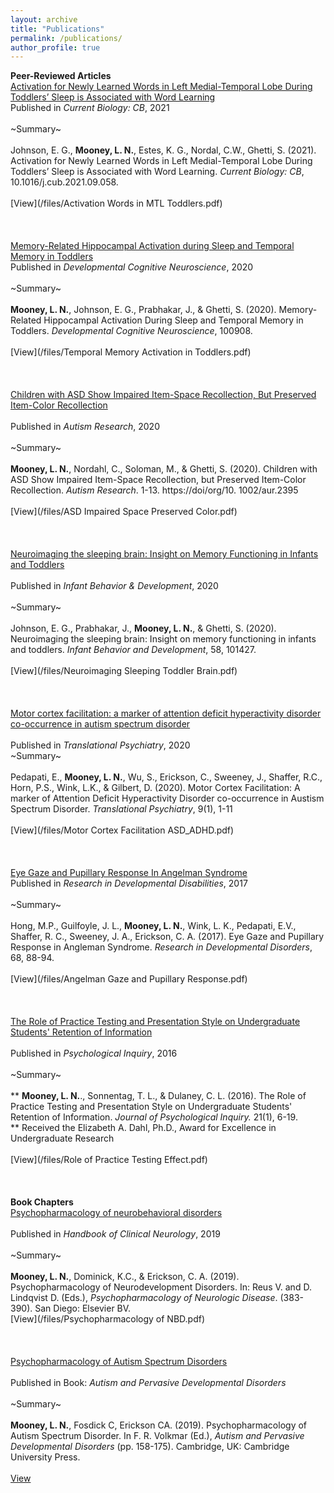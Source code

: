 ```yaml
---
layout: archive
title: "Publications"
permalink: /publications/
author_profile: true
---
```

__Peer-Reviewed Articles__
<br/>[Activation for Newly Learned Words in Left Medial-Temporal Lobe During Toddlers’ Sleep is Associated with Word Learning](https://www.researchgate.net/publication/355498630_Activation_for_newly_learned_words_in_left_medial-temporal_lobe_during_toddlers'_sleep_is_associated_with_memory_for_words) 
<br/>
Published in _Current Biology: CB_, 2021
<br/>
<br/>
~Summary~
<br/>
<br/>
Johnson, E. G., __Mooney, L. N.__, Estes, K. G., Nordal, C.W., Ghetti, S. (2021). Activation for Newly Learned Words in Left Medial-Temporal Lobe During Toddlers’ Sleep is Associated with Word Learning. _Current Biology: CB_, 10.1016/j.cub.2021.09.058.
<br/>
<br/>
[View](/files/Activation Words in MTL Toddlers.pdf)
<br/>
<br/>
<br/>
<br/>
[Memory-Related Hippocampal Activation during Sleep and Temporal Memory in Toddlers](https://www.researchgate.net/publication/347979113_Memory-Related_Hippocampal_Activation_during_Sleep_and_Temporal_Memory_in_Toddlers)
<br/>
Published in _Developmental Cognitive Neuroscience_, 2020
<br/>
<br/>
~Summary~
<br/>
<br/>
__Mooney, L. N.__, Johnson, E. G., Prabhakar, J., & Ghetti, S. (2020). Memory-Related Hippocampal Activation During Sleep and Temporal Memory in Toddlers. _Developmental Cognitive Neuroscience_, 100908.
<br/>
<br/>
[View](/files/Temporal Memory Activation in Toddlers.pdf)
<br/>
<br/>
<br/>
<br/>
[Children with ASD Show Impaired Item-Space Recollection, But Preserved Item-Color Recollection](https://www.researchgate.net/publication/344340807_Children_with_ASD_Show_Impaired_Item-Space_Recollection_But_Preserved_Item-Color_Recollection)
<br/>
<br/>
Published in _Autism Research_, 2020
<br/>
<br/>
~Summary~
<br/>
<br/>
__Mooney, L. N.__, Nordahl, C., Soloman, M., & Ghetti, S. (2020). Children with ASD Show Impaired Item-Space Recollection, but Preserved Item-Color Recollection. _Autism Research_. 1-13. https://doi/org/10. 1002/aur.2395
<br/>
<br/>
[View](/files/ASD Impaired Space Preserved Color.pdf)
<br/>
<br/>
<br/>
<br/>
[Neuroimaging the sleeping brain: Insight on Memory Functioning in Infants and Toddlers](https://www.researchgate.net/publication/339342817_Neuroimaging_the_sleeping_brain_Insight_on_memory_functioning_in_infants_and_toddlers)
<br/>
<br/>
Published in _Infant Behavior & Development_, 2020
<br/>
<br/>
~Summary~
<br/>
<br/>
Johnson, E. G., Prabhakar, J., __Mooney, L. N.__, & Ghetti, S. (2020). Neuroimaging the sleeping brain: Insight on memory functioning in infants and toddlers. _Infant Behavior and Development_, 58, 101427.
<br/>
<br/>
[View](/files/Neuroimaging Sleeping Toddler Brain.pdf)
<br/>
<br/>
<br/>
<br/>
[Motor cortex facilitation: a marker of attention deficit hyperactivity disorder co-occurrence in autism spectrum disorder](https://www.researchgate.net/publication/337213805_Motor_cortex_facilitation_a_marker_of_attention_deficit_hyperactivity_disorder_co-occurrence_in_autism_spectrum_disorder)
<br/>
<br/>
Published in _Translational Psychiatry_, 2020
<br/>
~Summary~
<br/>
<br/>
Pedapati, E., __Mooney, L. N.__, Wu, S., Erickson, C., Sweeney, J., Shaffer, R.C., Horn, P.S., Wink, L.K., & Gilbert, D. (2020). Motor Cortex Facilitation: A marker of Attention Deficit Hyperactivity Disorder co-occurrence in Austism Spectrum Disorder. _Translational Psychiatry_, 9(1), 1-11
<br/>
<br/>
[View](/files/Motor Cortex Facilitation ASD_ADHD.pdf)
<br/>
<br/>
<br/>
<br/>
[Eye Gaze and Pupillary Response In Angelman Syndrome](https://www.researchgate.net/publication/318660506_Eye_gaze_and_pupillary_response_in_Angelman_syndrome)
<br/>
Published in _Research in Developmental Disabilities_, 2017
<br/>
<br/>
~Summary~
<br/>
<br/>
Hong, M.P., Guilfoyle, J. L., __Mooney, L. N.__, Wink, L. K., Pedapati, E.V., Shaffer, R. C., Sweeney, J. A., Erickson, C. A. (2017). Eye Gaze and Pupillary Response in Angleman Syndrome. _Research in Developmental Disorders_, 68, 88-94.
<br/>
<br/>
[View](/files/Angelman Gaze and Pupillary Response.pdf)
<br/>
<br/>
<br/>
<br/>
[The Role of Practice Testing and Presentation Style on Undergraduate Students' Retention of Information](https://www.researchgate.net/publication/314247793_The_Role_of_Practice_Testing_and_Presentation_Style_on_Undergraduate_Students%27_Retention_of_Information)
<br/>
<br/>
Published in _Psychological Inquiry_, 2016
<br/>
<br/>
~Summary~
<br/>
<br/>
** __Mooney, L. N.__., Sonnentag, T. L., & Dulaney, C. L. (2016). The Role of Practice Testing and Presentation Style on Undergraduate Students' Retention of Information. _Journal of Psychological Inquiry._ 21(1), 6-19.
<br/>** Received the Elizabeth A. Dahl, Ph.D., Award for Excellence in Undergraduate Research
<br/>
<br/>
[View](/files/Role of Practice Testing Effect.pdf)
<br/>
<br/>
<br/>
<br/>
__Book Chapters__
<br/>[Psychopharmacology of neurobehavioral disorders](https://www.researchgate.net/publication/337178239_Psychopharmacology_of_neurobehavioral_disorders)
<br/>
<br/>
Published in _Handbook of Clinical Neurology_, 2019
<br/>
<br/>
~Summary~
<br/>
<br/>
__Mooney, L. N.__, Dominick, K.C., & Erickson, C. A. (2019). Psychopharmacology of Neurodevelopment Disorders. In: Reus V. and D. Lindqvist D. (Eds.), _Psychopharmacology of Neurologic Disease_. (383-390). San Diego: Elsevier BV.
<br/>
[View](/files/Psychopharmacology of NBD.pdf)
<br/>
<br/>
<br/>
<br/>
[Psychopharmacology of Autism Spectrum Disorders](https://www.researchgate.net/publication/330496101_Psychopharmacology_of_Autism_Spectrum_Disorders)
<br/>
<br/>
Published in Book: _Autism and Pervasive Developmental Disorders_
<br/>
<br/>
~Summary~
<br/>
<br/>
__Mooney, L. N.__, Fosdick C, Erickson CA. (2019). Psychopharmacology of Autism Spectrum Disorder. In F. R. Volkmar (Ed.), _Autism and Pervasive Developmental Disorders_ (pp. 158-175). Cambridge, UK: Cambridge University Press. 
<br/>
<br/>
[View](/files/PsychoPharmASDbookchapter.pdf)
